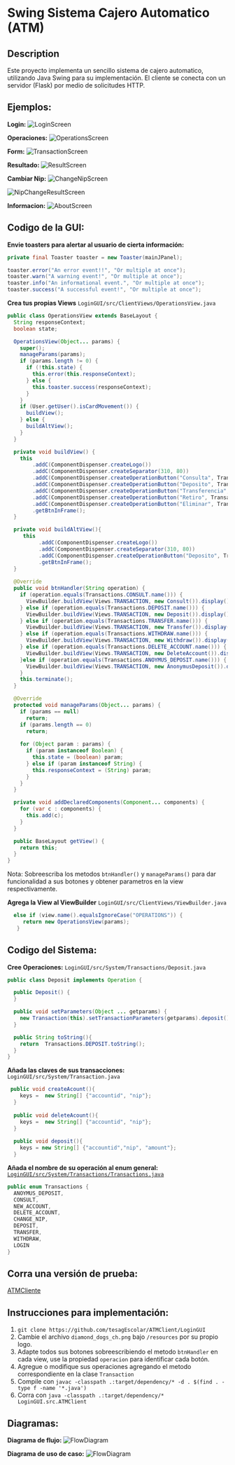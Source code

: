 # Swing Sistema Cajero Automatico (ATM) 

## Description

Este proyecto implementa un sencillo sistema de cajero automatico, utilizando Java Swing para su implementación. El cliente se conecta con un servidor (Flask) por medio de solicitudes HTTP.

## Ejemplos:
**Login:**
![LoginScreen](.github/LoginScreen.png)

**Operaciones:**
![OperationsScreen](.github/OperationsScreen.png)

**Form:**
![TransactionScreen](.github/TransactionScreen.png)

**Resultado:**
![ResultScreen](.github/ResultScreen.png)

**Cambiar Nip:**
![ChangeNipScreen](.github/ChangeNipScreen.png)

![NipChangeResultScreen](.github/NipChangeResultScreen.png)

**Informacion:**
![AboutScreen](.github/AboutScreen.png)


## Codigo de la GUI:
**Envie toasters para alertar al usuario de cierta información:**
```java
private final Toaster toaster = new Toaster(mainJPanel);

toaster.error("An error event!!", "Or multiple at once");
toaster.warn("A warning event!", "Or multiple at once");
toaster.info("An informational event.", "Or multiple at once");
toaster.success("A successful event!", "Or multiple at once");
```

**Crea tus propias Views** `LoginGUI/src/ClientViews/OperationsView.java`
```java
public class OperationsView extends BaseLayout {
  String responseContext;
  boolean state;

  OperationsView(Object... params) {
    super();
    manageParams(params);
    if (params.length != 0) {
      if (!this.state) {
        this.error(this.responseContext);
      } else {
        this.toaster.success(responseContext);
      }
    }
    if (User.getUser().isCardMovement()) {
      buildView();
    } else {
      buildAltView();
    }
  }

  private void buildView() {
    this
        .addC(ComponentDispenser.createLogo())
        .addC(ComponentDispenser.createSeparator(310, 80))
        .addC(ComponentDispenser.createOperationButton("Consulta", Transactions.CONSULT.name(), 423, 60))
        .addC(ComponentDispenser.createOperationButton("Deposito", Transactions.DEPOSIT.name(), 423, 119))
        .addC(ComponentDispenser.createOperationButton("Transferencia", Transactions.TRANSFER.name(), 423, 178))
        .addC(ComponentDispenser.createOperationButton("Retiro", Transactions.WITHDRAW.name(), 423, 237))
        .addC(ComponentDispenser.createOperationButton("Eliminar", Transactions.DELETE_ACCOUNT.name(), 423, 296))
        .getBtnInFrame();
  }

  private void buildAltView(){
     this
          .addC(ComponentDispenser.createLogo())
          .addC(ComponentDispenser.createSeparator(310, 80))
          .addC(ComponentDispenser.createOperationButton("Deposito", Transactions.ANOYMUS_DEPOSIT.name(), 423, 119))
          .getBtnInFrame();
  }
  
  @Override
  public void btnHandler(String operation) {
    if (operation.equals(Transactions.CONSULT.name())) {
      ViewBuilder.buildView(Views.TRANSACTION, new Consult()).display();
    } else if (operation.equals(Transactions.DEPOSIT.name())) {
      ViewBuilder.buildView(Views.TRANSACTION, new Deposit()).display();
    } else if (operation.equals(Transactions.TRANSFER.name())) {
      ViewBuilder.buildView(Views.TRANSACTION, new Transfer()).display();
    } else if (operation.equals(Transactions.WITHDRAW.name())) {
      ViewBuilder.buildView(Views.TRANSACTION, new Withdraw()).display();
    } else if (operation.equals(Transactions.DELETE_ACCOUNT.name())) {
      ViewBuilder.buildView(Views.TRANSACTION, new DeleteAccount()).display();
    }else if (operation.equals(Transactions.ANOYMUS_DEPOSIT.name())) {
      ViewBuilder.buildView(Views.TRANSACTION, new AnonymusDeposit()).display();
    }
    this.terminate();
  }

  @Override
  protected void manageParams(Object... params) {
    if (params == null)
      return;
    if (params.length == 0)
      return;
    
    for (Object param : params) {
      if (param instanceof Boolean) {
        this.state = (boolean) param;
      } else if (param instanceof String) {
        this.responseContext = (String) param;
      }
    }
  }

  private void addDeclaredComponents(Component... components) {
    for (var c : components) {
      this.add(c);
    }
  }

  public BaseLayout getView() {
    return this;
  }
}
```
Nota: Sobreescriba los metodos `btnHandler()` y `manageParams()` para dar funcionalidad a sus botones y obtener parametros en la view respectivamente. 

**Agrega la View al ViewBuilder** `LoginGUI/src/ClientViews/ViewBuilder.java`
 ```java
   else if (view.name().equalsIgnoreCase("OPERATIONS")) {
      return new OperationsView(params);
    }
```

## Codigo del Sistema:

**Cree Operaciones:** `LoginGUI/src/System/Transactions/Deposit.java`
```java
public class Deposit implements Operation {

  public Deposit() {
  }

  public void setParameters(Object ... getparams) {
    new Transaction(this).setTransactionParameters(getparams).deposit();
  }

  public String toString(){
    return  Transactions.DEPOSIT.toString();
  }
}
```

**Añada las claves de sus transacciones:** `LoginGUI/src/System/Transaction.java`
```java
 public void createAcount(){
    keys =  new String[] {"accountid", "nip"};
  }
  
  public void deleteAcount(){
    keys =  new String[] {"accountid", "nip"};
  }
  
  public void deposit(){
    keys = new String[] {"accountid","nip", "amount"};
  }
```
**Añada el nombre de su operación al enum general:** [`LoginGUI/src/System/Transactions/Transactions.java`](LoginGUI/src/System/Transactions/Transactions.java)
```java
public enum Transactions {
  ANOYMUS_DEPOSIT,
  CONSULT,
  NEW_ACCOUNT,
  DELETE_ACCOUNT,
  CHANGE_NIP,
  DEPOSIT,
  TRANSFER,
  WITHDRAW,
  LOGIN
}
```
## Corra una versión de prueba:
[ATMCliente](https://replit.com/@tesag/ATMClient)

## Instrucciones para implementación:
1. `git clone https://github.com/tesagEscolar/ATMClient/LoginGUI`
2. Cambie el archivo `diamond_dogs_ch.png` bajo `/resources` por su propio logo.
3. Adapte todos sus botones sobreescribiendo el metodo `btnHandler` en cada view, use la propiedad `operacion` para identificar cada botón.
4. Agregue o modifique sus operaciones agregando el metodo correspondiente en la clase `Transaction`
5. Compile con `javac -classpath .:target/dependency/* -d . $(find . -type f -name '*.java')`
6. Corra con `java -classpath .:target/dependency/* LoginGUI.src.ATMClient`


## Diagramas:
**Diagrama de flujo:**
![FlowDiagram](.github/algorithm_flowchart_sistema_bancario.png)

**Diagrama de uso de caso:**
![FlowDiagram](.github/use_case_diagram_sistema_bancario.png)

